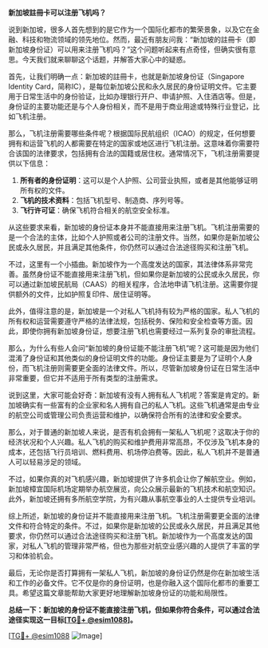 **新加坡註冊卡可以注册飞机吗？**

说到新加坡，很多人首先想到的是它作为一个国际化都市的繁荣景象，以及它在金融、科技和物流领域的领先地位。然而，最近有朋友问我：“新加坡的註冊卡（即新加坡身份证）可以用来注册飞机吗？”这个问题听起来有点奇怪，但确实很有意思。今天我们就来聊聊这个话题，并解答大家心中的疑惑。

首先，让我们明确一点：新加坡的註冊卡，也就是新加坡身份证（Singapore Identity Card，简称IC），是每位新加坡公民和永久居民的身份证明文件。它主要用于日常生活中的身份验证，比如办理银行开户、申请护照、入住酒店等。但是，身份证的主要功能还是与个人身份相关，而不是用于商业用途或特殊行业登记，比如飞机注册。

那么，飞机注册需要哪些条件呢？根据国际民航组织（ICAO）的规定，任何想要拥有和运营飞机的人都需要在特定的国家或地区进行飞机注册。这意味着你需要符合该国的法律要求，包括拥有合法的国籍或居住权。通常情况下，飞机注册需要提供以下信息：

1. **所有者的身份证明**：这可以是个人护照、公司营业执照，或者是其他能够证明所有权的文件。
2. **飞机的技术资料**：包括飞机型号、制造商、序列号等。
3. **飞行许可证**：确保飞机符合相关的航空安全标准。

从这些要求来看，新加坡的身份证本身并不能直接用来注册飞机。飞机注册需要的是一个合法的主体，比如个人护照或者公司的注册文件。当然，如果你是新加坡公民或永久居民，并且满足其他条件，你仍然可以通过合法途径购买和注册飞机。

不过，这里有一个小插曲。新加坡作为一个高度发达的国家，其法律体系非常完善。虽然身份证不能直接用来注册飞机，但如果你是新加坡的公民或永久居民，你可以通过新加坡民航局（CAAS）的相关程序，合法地申请飞机注册。这需要你提供额外的文件，比如护照复印件、居住证明等。

此外，值得注意的是，新加坡是一个对私人飞机持有较为严格的国家。私人飞机的所有权和运营需要遵守严格的法律法规，包括税务、保险和安全检查等方面。因此，即使你拥有新加坡身份证，想要注册飞机也需要经过一系列复杂的审批流程。

那么，为什么有些人会问“新加坡的身份证能不能注册飞机”呢？这可能是因为他们混淆了身份证和其他类似的身份证明文件的功能。身份证主要是为了证明个人身份，而飞机注册则需要更全面的法律文件。所以，尽管新加坡身份证在日常生活中非常重要，但它并不适用于所有类型的注册需求。

说到这里，大家可能会好奇：新加坡有没有人拥有私人飞机呢？答案是肯定的。新加坡确实有一些富有的企业家和名人拥有自己的私人飞机。这些飞机通常是由专业的航空公司或管理公司负责运营和维护，以确保符合所有的法律和安全要求。

那么，对于普通的新加坡人来说，是否有机会拥有一架私人飞机呢？这取决于你的经济状况和个人兴趣。私人飞机的购买和维护费用非常高昂，不仅涉及飞机本身的成本，还包括飞行员培训、燃料费用、机场停泊费等。因此，私人飞机并不是普通人可以轻易涉足的领域。

不过，如果你真的对飞机感兴趣，新加坡提供了许多机会让你了解航空业。例如，新加坡樟宜国际机场定期举办航空展览，向公众展示最新的飞机技术和航空知识。此外，新加坡还拥有多所航空学院，为有兴趣从事航空事业的人士提供专业培训。

综上所述，新加坡的身份证并不能直接用来注册飞机。飞机注册需要更全面的法律文件和符合特定的条件。不过，如果你是新加坡的公民或永久居民，并且满足其他要求，你仍然可以通过合法途径购买和注册飞机。新加坡作为一个高度发达的国家，对私人飞机的管理非常严格，但也为那些对航空业感兴趣的人提供了丰富的学习和体验机会。

最后，无论你是否打算拥有一架私人飞机，新加坡的身份证仍然是你在新加坡生活和工作的必备文件。它不仅是你的身份证明，也是你融入这个国际化都市的重要工具。希望这篇文章能帮助大家更好地理解新加坡身份证的功能和局限性。

**总结一下：新加坡的身份证不能直接注册飞机，但如果你符合条件，可以通过合法途径实现这一目标[[TG💪+ @esim1088](https://t.me/s/esim1088)]。**

[[TG💪+ @esim1088](https://t.me/s/esim1088) ![Image](https://i.postimg.cc/4NQfJmqS/Snipaste-2025-05-13-00-14-12.png)]